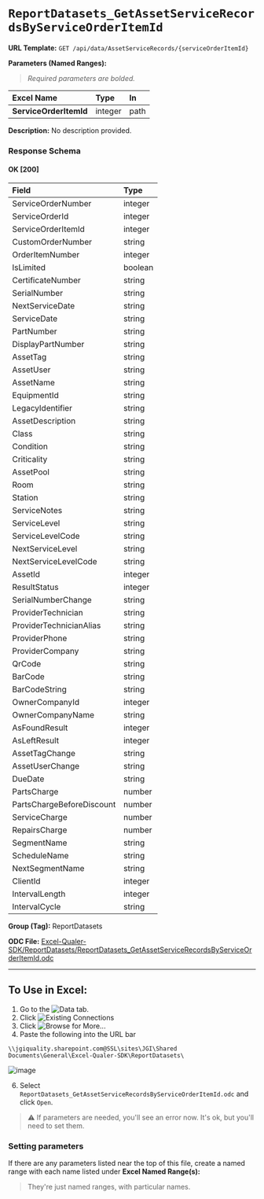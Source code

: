 # `ReportDatasets_GetAssetServiceRecordsByServiceOrderItemId`
> 
    
**URL Template:**
`GET /api/data/AssetServiceRecords/{serviceOrderItemId}`

**Parameters (Named Ranges):**

> *Required parameters are bolded.*

| Excel Name             | Type    | In   |
|:-----------------------|:--------|:-----|
| **ServiceOrderItemId** | integer | path |

**Description:**
No description provided.

### Response Schema

#### OK [200]

| Field                     | Type    |
|:--------------------------|:--------|
| ServiceOrderNumber        | integer |
| ServiceOrderId            | integer |
| ServiceOrderItemId        | integer |
| CustomOrderNumber         | string  |
| OrderItemNumber           | integer |
| IsLimited                 | boolean |
| CertificateNumber         | string  |
| SerialNumber              | string  |
| NextServiceDate           | string  |
| ServiceDate               | string  |
| PartNumber                | string  |
| DisplayPartNumber         | string  |
| AssetTag                  | string  |
| AssetUser                 | string  |
| AssetName                 | string  |
| EquipmentId               | string  |
| LegacyIdentifier          | string  |
| AssetDescription          | string  |
| Class                     | string  |
| Condition                 | string  |
| Criticality               | string  |
| AssetPool                 | string  |
| Room                      | string  |
| Station                   | string  |
| ServiceNotes              | string  |
| ServiceLevel              | string  |
| ServiceLevelCode          | string  |
| NextServiceLevel          | string  |
| NextServiceLevelCode      | string  |
| AssetId                   | integer |
| ResultStatus              | integer |
| SerialNumberChange        | string  |
| ProviderTechnician        | string  |
| ProviderTechnicianAlias   | string  |
| ProviderPhone             | string  |
| ProviderCompany           | string  |
| QrCode                    | string  |
| BarCode                   | string  |
| BarCodeString             | string  |
| OwnerCompanyId            | integer |
| OwnerCompanyName          | string  |
| AsFoundResult             | integer |
| AsLeftResult              | integer |
| AssetTagChange            | string  |
| AssetUserChange           | string  |
| DueDate                   | string  |
| PartsCharge               | number  |
| PartsChargeBeforeDiscount | number  |
| ServiceCharge             | number  |
| RepairsCharge             | number  |
| SegmentName               | string  |
| ScheduleName              | string  |
| NextSegmentName           | string  |
| ClientId                  | integer |
| IntervalLength            | integer |
| IntervalCycle             | string  |

**Group (Tag):**
ReportDatasets

**ODC File:**
[Excel-Qualer-SDK/ReportDatasets/ReportDatasets_GetAssetServiceRecordsByServiceOrderItemId.odc](https://github.com/Johnson-Gage-Inspection-Inc/qualer-sdk-odc/blob/main/Excel-Qualer-SDK/ReportDatasets/ReportDatasets_GetAssetServiceRecordsByServiceOrderItemId.odc)

---

To Use in Excel:
---

1. Go to the ![`Data`](https://github.com/user-attachments/assets/da437a70-57b3-4c5b-bb01-4910ece19ed1)
 tab.
3. Click ![Existing Connections](https://github.com/user-attachments/assets/a2f1ed67-b2e0-4c23-ac90-68c870e60289)
4. Click ![`Browse for More...`](https://github.com/user-attachments/assets/8e698494-6865-41e7-b6fa-043aea81809a)
5. Paste the following into the URL bar
```
\\jgiquality.sharepoint.com@SSL\sites\JGI\Shared Documents\General\Excel-Qualer-SDK\ReportDatasets\
```

![image](https://github.com/user-attachments/assets/1e1a8d87-0377-446d-aaf5-d78562991db3)

6. Select `ReportDatasets_GetAssetServiceRecordsByServiceOrderItemId.odc` and click `Open`.

> ⚠️ If parameters are needed, you'll see an error now. It's ok, but you'll need to set them.

### Setting parameters
If there are any parameters listed near the top of this file, create a named range with each name listed under **Excel Named Range(s):**
> They're just named ranges, with particular names.
